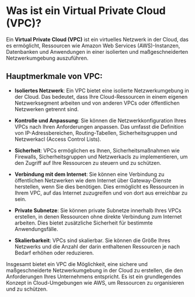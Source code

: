 # Was ist ein Virtual Private Cloud (VPC)?

Ein **Virtual Private Cloud (VPC)** ist ein virtuelles Netzwerk in der Cloud, das es ermöglicht, Ressourcen wie Amazon Web Services (AWS)-Instanzen, Datenbanken und Anwendungen in einer isolierten und maßgeschneiderten Netzwerkumgebung auszuführen.

## Hauptmerkmale von VPC:

- **Isoliertes Netzwerk**: Ein VPC bietet eine isolierte Netzwerkumgebung in der Cloud. Das bedeutet, dass Ihre Cloud-Ressourcen in einem eigenen Netzwerksegment arbeiten und von anderen VPCs oder öffentlichen Netzwerken getrennt sind.

- **Kontrolle und Anpassung**: Sie können die Netzwerkkonfiguration Ihres VPCs nach Ihren Anforderungen anpassen. Das umfasst die Definition von IP-Adressbereichen, Routing-Tabellen, Sicherheitsgruppen und Netzwerkacl (Access Control Lists).

- **Sicherheit**: VPCs ermöglichen es Ihnen, Sicherheitsmaßnahmen wie Firewalls, Sicherheitsgruppen und Netzwerkacls zu implementieren, um den Zugriff auf Ihre Ressourcen zu steuern und zu schützen.

- **Verbindung mit dem Internet**: Sie können eine Verbindung zu öffentlichen Netzwerken wie dem Internet über Gateway-Dienste herstellen, wenn Sie dies benötigen. Dies ermöglicht es Ressourcen in Ihrem VPC, auf das Internet zuzugreifen und von dort aus erreichbar zu sein.

- **Private Subnetze**: Sie können private Subnetze innerhalb Ihres VPCs erstellen, in denen Ressourcen ohne direkte Verbindung zum Internet arbeiten. Dies bietet zusätzliche Sicherheit für bestimmte Anwendungsfälle.

- **Skalierbarkeit**: VPCs sind skalierbar. Sie können die Größe Ihres Netzwerks und die Anzahl der darin enthaltenen Ressourcen je nach Bedarf erhöhen oder reduzieren.

Insgesamt bietet ein VPC die Möglichkeit, eine sichere und maßgeschneiderte Netzwerkumgebung in der Cloud zu erstellen, die den Anforderungen Ihres Unternehmens entspricht. Es ist ein grundlegendes Konzept in Cloud-Umgebungen wie AWS, um Ressourcen zu organisieren und zu schützen.
